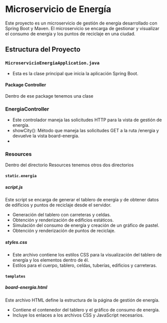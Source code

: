 # Microservicio de Energía

Este proyecto es un microservicio de gestión de energía desarrollado con Spring Boot y Maven. El microservicio se encarga de gestionar y visualizar el consumo de energía y los puntos de reciclaje en una ciudad.

## Estructura del Proyecto

### `MicroservicioEnergiaApplication.java`

- Esta es la clase principal que inicia la aplicación Spring Boot.

#### Package Controller 

Dentro de ese package tenemos una clase 

### EnergiaController

- Este controlador maneja las solicitudes HTTP para la vista de gestión de energía.
- showCity(): Método que maneja las solicitudes GET a la ruta /energia y devuelve la vista board-energia.
- 
### Resources 

Dentro del directorio Resources tenemos otros dos directorios 

#### `static.energia`

##### script.js

Este script se encarga de generar el tablero de energía y de obtener datos de edificios y puntos de reciclaje desde el servidor.  
- Generación del tablero con carreteras y celdas.
- Obtención y renderización de edificios estáticos.
- Simulación del consumo de energía y creación de un gráfico de pastel.
- Obtención y renderización de puntos de reciclaje.
  
##### styles.css
- Este archivo contiene los estilos CSS para la visualización del tablero de energía y los elementos dentro de él.  
- Estilos para el cuerpo, tablero, celdas, tuberías, edificios y carreteras.
  
#### `templates` 

##### board-energia.html 

Este archivo HTML define la estructura de la página de gestión de energía.  
- Contiene el contenedor del tablero y el gráfico de consumo de energía.
- Incluye los enlaces a los archivos CSS y JavaScript necesarios.




